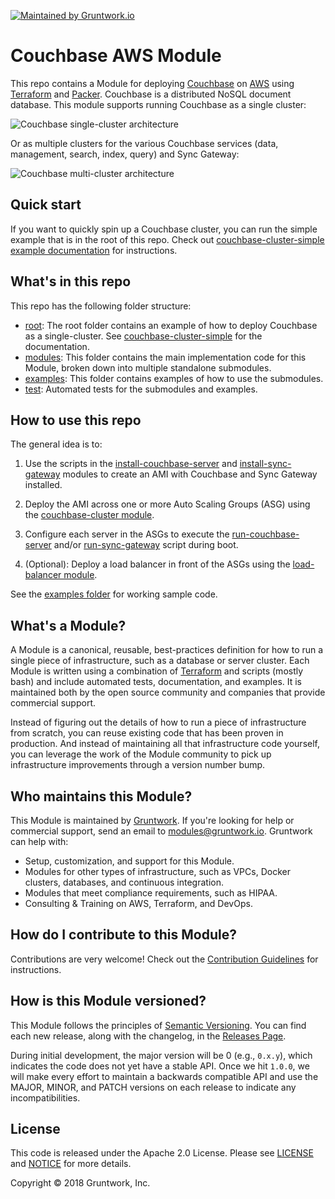 [![Maintained by Gruntwork.io](https://img.shields.io/badge/maintained%20by-gruntwork.io-%235849a6.svg)](https://gruntwork.io/?ref=repo_aws_couchbase)
# Couchbase AWS Module

This repo contains a Module for deploying [Couchbase](https://www.couchbase.com/) on [AWS](https://aws.amazon.com/) 
using [Terraform](https://www.terraform.io/) and [Packer](https://www.packer.io/). Couchbase is a distributed NoSQL 
document database. This module supports running Couchbase as a single cluster:

![Couchbase single-cluster architecture](https://github.com/gruntwork-io/terraform-aws-couchbase/blob/master/_docs/couchbase-single-cluster-architecture.png?raw=true)

Or as multiple clusters for the various Couchbase services (data, management, search, index, query) and Sync Gateway:

![Couchbase multi-cluster architecture](https://github.com/gruntwork-io/terraform-aws-couchbase/blob/master/_docs/couchbase-multi-cluster-architecture.png?raw=true)



## Quick start

If you want to quickly spin up a Couchbase cluster, you can run the simple example that is in the root of this repo.
Check out [couchbase-cluster-simple example
documentation](https://github.com/gruntwork-io/terraform-aws-couchbase/blob/master/examples/couchbase-cluster-simple)
for instructions.




## What's in this repo

This repo has the following folder structure:

* [root](https://github.com/gruntwork-io/terraform-aws-couchbase/tree/master): The root folder contains an example
  of how to deploy Couchbase as a single-cluster. See 
  [couchbase-cluster-simple](https://github.com/gruntwork-io/terraform-aws-couchbase/blob/master/examples/couchbase-cluster-simple)
  for the documentation.
* [modules](https://github.com/gruntwork-io/terraform-aws-couchbase/tree/master/modules): This folder contains the 
  main implementation code for this Module, broken down into multiple standalone submodules.
* [examples](https://github.com/gruntwork-io/terraform-aws-couchbase/tree/master/examples): This folder contains 
  examples of how to use the submodules.
* [test](https://github.com/gruntwork-io/terraform-aws-couchbase/tree/master/test): Automated tests for the submodules 
  and examples.




## How to use this repo

The general idea is to: 

1. Use the scripts in the
   [install-couchbase-server](https://github.com/gruntwork-io/terraform-aws-couchbase/tree/master/modules/install-couchbase-server) and
   [install-sync-gateway](https://github.com/gruntwork-io/terraform-aws-couchbase/tree/master/modules/install-sync-gateway)
   modules to create an AMI with Couchbase and Sync Gateway installed.
   
1. Deploy the AMI across one or more Auto Scaling Groups (ASG) using the [couchbase-cluster
   module](https://github.com/gruntwork-io/terraform-aws-couchbase/tree/master/modules/couchbase-cluster).   
   
1. Configure each server in the ASGs to execute the 
   [run-couchbase-server](https://github.com/gruntwork-io/terraform-aws-couchbase/tree/master/modules/run-couchbase-server) and/or
   [run-sync-gateway](https://github.com/gruntwork-io/terraform-aws-couchbase/tree/master/modules/run-sync-gateway)
   script during boot.

1. (Optional): Deploy a load balancer in front of the ASGs using the [load-balancer 
   module](https://github.com/gruntwork-io/terraform-aws-couchbase/tree/master/modules/load-balancer).

See the [examples folder](https://github.com/gruntwork-io/terraform-aws-couchbase/tree/master/examples) for working
sample code.




## What's a Module?

A Module is a canonical, reusable, best-practices definition for how to run a single piece of infrastructure, such 
as a database or server cluster. Each Module is written using a combination of [Terraform](https://www.terraform.io/) 
and scripts (mostly bash) and include automated tests, documentation, and examples. It is maintained both by the open 
source community and companies that provide commercial support. 

Instead of figuring out the details of how to run a piece of infrastructure from scratch, you can reuse 
existing code that has been proven in production. And instead of maintaining all that infrastructure code yourself, 
you can leverage the work of the Module community to pick up infrastructure improvements through
a version number bump.
 
 
 
## Who maintains this Module?

This Module is maintained by [Gruntwork](http://www.gruntwork.io/). If you're looking for help or commercial 
support, send an email to [modules@gruntwork.io](mailto:modules@gruntwork.io?Subject=Couchbase%20for%20AWS%20Module). 
Gruntwork can help with:

* Setup, customization, and support for this Module.
* Modules for other types of infrastructure, such as VPCs, Docker clusters, databases, and continuous integration.
* Modules that meet compliance requirements, such as HIPAA.
* Consulting & Training on AWS, Terraform, and DevOps.




## How do I contribute to this Module?

Contributions are very welcome! Check out the 
[Contribution Guidelines](https://github.com/gruntwork-io/terraform-aws-couchbase/tree/master/CONTRIBUTING.md) for instructions.



## How is this Module versioned?

This Module follows the principles of [Semantic Versioning](http://semver.org/). You can find each new release, 
along with the changelog, in the [Releases Page](../../releases). 

During initial development, the major version will be 0 (e.g., `0.x.y`), which indicates the code does not yet have a 
stable API. Once we hit `1.0.0`, we will make every effort to maintain a backwards compatible API and use the MAJOR, 
MINOR, and PATCH versions on each release to indicate any incompatibilities. 



## License

This code is released under the Apache 2.0 License. Please see 
[LICENSE](https://github.com/gruntwork-io/terraform-aws-couchbase/tree/master/LICENSE) and 
[NOTICE](https://github.com/gruntwork-io/terraform-aws-couchbase/tree/master/NOTICE) for more details.

Copyright &copy; 2018 Gruntwork, Inc.
